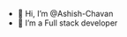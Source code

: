 - 👋 Hi, I’m @Ashish-Chavan
- 👀 I’m a Full stack developer


<!---
Ashish-Chavan/Ashish-Chavan is a ✨ special ✨ repository because its `README.md` (this file) appears on your GitHub profile.
You can click the Preview link to take a look at your changes.
--->
